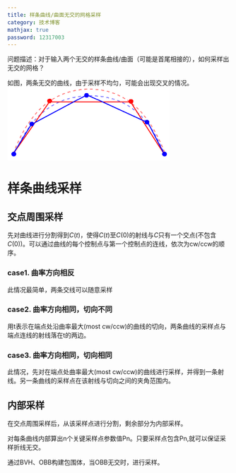 ```yaml
---
title: 样条曲线/曲面无交的网格采样
category: 技术博客
mathjax: true
password: 12317003
---
```


问题描述：对于输入两个无交的样条曲线/曲面（可能是首尾相接的），如何采样出无交的网格？

如图，两条无交的曲线，由于采样不均匀，可能会出现交叉的情况。
![case2_1](images/20250402_tec_IntersectFreeSample/intersect2D.png)

# 样条曲线采样


## 交点周围采样

先对曲线进行分割得到$C(t)$，使得$C(t)$至$C(0)$的射线与$C$只有一个交点(不包含$C(0)$)。可以通过曲线的每个控制点与第一个控制点的连线，依次为cw/ccw的顺序。

### case1. 曲率方向相反

此情况最简单，两条交线可以随意采样

### case2. 曲率方向相同，切向不同

用t表示在端点处沿曲率最大(most cw/ccw)的曲线的切向，两条曲线的采样点与端点连线的射线落在t的两边。

### case3. 曲率方向相同，切向相同

此情况，先对在端点处曲率最大(most cw/ccw)的曲线进行采样，并得到一条射线。另一条曲线的采样点在该射线与切向之间的夹角范围内。

## 内部采样

在交点周围采样后，从该采样点进行分割，剩余部分为内部采样。

对每条曲线内部算出n个关键采样点参数值Pn。只要采样点包含Pn,就可以保证采样折线无交。

通过BVH、OBB构建包围体，当OBB无交时，进行采样。